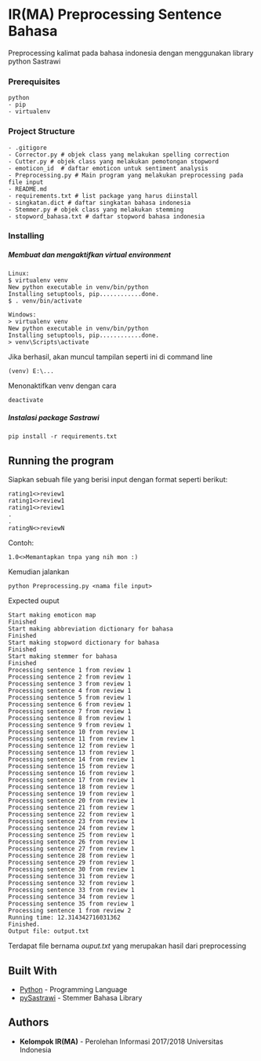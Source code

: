 # IR(MA) Preprocessing Sentence Bahasa

Preprocessing kalimat pada bahasa indonesia dengan menggunakan library python Sastrawi

### Prerequisites
```
python
- pip
- virtualenv
```
### Project Structure
```
- .gitigore
- Corrector.py # objek class yang melakukan spelling correction
- Cutter.py # objek class yang melakukan pemotongan stopword
- emoticon_id  # daftar emoticon untuk sentiment analysis
- Preprocessing.py # Main program yang melakukan preprocessing pada file input
- README.md
- requirements.txt # list package yang harus diinstall
- singkatan.dict # daftar singkatan bahasa indonesia
- Stemmer.py # objek class yang melakukan stemming
- stopword_bahasa.txt # daftar stopword bahasa indonesia

```

### Installing
##### Membuat dan mengaktifkan virtual environment
```
Linux:
$ virtualenv venv
New python executable in venv/bin/python
Installing setuptools, pip............done.
$ . venv/bin/activate

Windows:
> virtualenv venv
New python executable in venv/bin/python
Installing setuptools, pip............done.
> venv\Scripts\activate
```

Jika berhasil, akan muncul tampilan seperti ini di command line

```
(venv) E:\...
```

Menonaktifkan venv dengan cara
```
deactivate
```
####
##### Instalasi package Sastrawi 
```
pip install -r requirements.txt
```

## Running the program
Siapkan sebuah file yang berisi input dengan format seperti berikut:
```
rating1<>review1
rating1<>review1
rating1<>review1
.
.
ratingN<>reviewN
```
Contoh:
```
1.0<>Memantapkan tnpa yang nih mon :)
```
Kemudian jalankan
```
python Preprocessing.py <nama file input>
```
Expected ouput
```
Start making emoticon map
Finished
Start making abbreviation dictionary for bahasa
Finished
Start making stopword dictionary for bahasa
Finished
Start making stemmer for bahasa
Finished
Processing sentence 1 from review 1
Processing sentence 2 from review 1
Processing sentence 3 from review 1
Processing sentence 4 from review 1
Processing sentence 5 from review 1
Processing sentence 6 from review 1
Processing sentence 7 from review 1
Processing sentence 8 from review 1
Processing sentence 9 from review 1
Processing sentence 10 from review 1
Processing sentence 11 from review 1
Processing sentence 12 from review 1
Processing sentence 13 from review 1
Processing sentence 14 from review 1
Processing sentence 15 from review 1
Processing sentence 16 from review 1
Processing sentence 17 from review 1
Processing sentence 18 from review 1
Processing sentence 19 from review 1
Processing sentence 20 from review 1
Processing sentence 21 from review 1
Processing sentence 22 from review 1
Processing sentence 23 from review 1
Processing sentence 24 from review 1
Processing sentence 25 from review 1
Processing sentence 26 from review 1
Processing sentence 27 from review 1
Processing sentence 28 from review 1
Processing sentence 29 from review 1
Processing sentence 30 from review 1
Processing sentence 31 from review 1
Processing sentence 32 from review 1
Processing sentence 33 from review 1
Processing sentence 34 from review 1
Processing sentence 35 from review 1
Processing sentence 1 from review 2
Running time: 12.314342716031362
Finished.
Output file: output.txt
```
Terdapat file bernama *ouput.txt* yang merupakan hasil dari preprocessing
## Built With

* [Python](https://www.python.org/) - Programming Language
* [pySastrawi](https://github.com/har07/PySastrawi) - Stemmer Bahasa Library

## Authors

* **Kelompok IR(MA)** - Perolehan Informasi 2017/2018 Universitas Indonesia